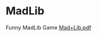 # MadLib
Funny MadLib Game [Mad+Lib.pdf](https://github.com/Chris-SandoTerry/MadLib/files/13823896/Mad%2BLib.pdf)

